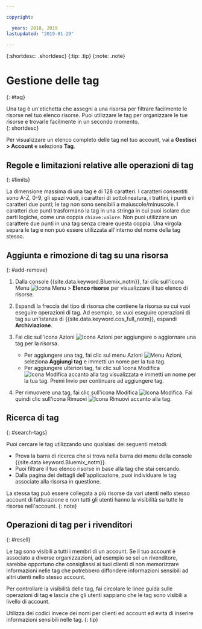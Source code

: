 ```yaml
---

copyright:

  years: 2018, 2019
lastupdated: "2019-01-29"

---
```


{:shortdesc: .shortdesc}
{:tip: .tip}
{:note: .note}


# Gestione delle tag
{: #tag}

Una tag è un'etichetta che assegni a una risorsa per filtrare facilmente le risorse nel tuo elenco risorse. Puoi utilizzare le tag per organizzare le tue risorse e trovarle facilmente in un secondo momento.  
{: shortdesc}

Per visualizzare un elenco completo delle tag nel tuo account, vai a **Gestisci > Account** e seleziona **Tag**.

## Regole e limitazioni relative alle operazioni di tag
{: #limits}

La dimensione massima di una tag è di 128 caratteri. I caratteri consentiti sono A-Z, 0-9, gli spazi vuoti, i caratteri di sottolineatura, i trattini, i punti e i caratteri due punti; le tag non sono sensibili a maiuscole/minuscole. I caratteri due punti trasformano la tag in una stringa in cui puoi isolare due parti logiche, come una coppia `chiave:valore`. Non puoi utilizzare un carattere due punti in una tag senza creare questa coppia. Una virgola separa le tag e non può essere utilizzata all'interno del nome della tag stesso.

## Aggiunta e rimozione di tag su una risorsa
{: #add-remove}

1. Dalla console {{site.data.keyword.Bluemix_notm}}, fai clic sull'icona Menu ![Icona Menu](../icons/icon_hamburger.svg) > **Elenco risorse** per visualizzare il tuo elenco di risorse. 
2. Espandi la freccia del tipo di risorsa che contiene la risorsa su cui vuoi eseguire operazioni di tag. Ad esempio, se vuoi eseguire operazioni di tag su un'istanza di {{site.data.keyword.cos_full_notm}}, espandi **Archiviazione**.  
3. Fai clic sull'icona Azioni ![Icona Azioni](../icons/action-menu-icon.svg) per aggiungere o aggiornare una tag per la risorsa. 

    * Per aggiungere una tag, fai clic sul menu Azioni ![Menu Azioni](../icons/action-menu-icon.svg), seleziona **Aggiungi tag** e immetti un nome per la tua tag. 
    * Per aggiungere ulteriori tag, fai clic sull'icona Modifica ![Icona Modifica](../icons/edit-tagging.svg) accanto alla tag visualizzata e immetti un nome per la tua tag. Premi Invio per continuare ad aggiungere tag.
4. Per rimuovere una tag, fai clic sull'icona Modifica ![Icona Modifica](../icons/edit-tagging.svg). Fai quindi clic sull'icona Rimuovi ![Icona Rimuovi](../icons/close-tagging.svg) accanto alla tag. 

## Ricerca di tag
{: #search-tags}

Puoi cercare le tag utilizzando uno qualsiasi dei seguenti metodi:

  * Prova la barra di ricerca che si trova nella barra dei menu della console {{site.data.keyword.Bluemix_notm}}.
  * Puoi filtrare il tuo elenco risorse in base alla tag che stai cercando.
  * Dalla pagina dei dettagli dell'applicazione, puoi individuare le tag associate alla risorsa in questione.

La stessa tag può essere collegata a più risorse da vari utenti nello stesso account di fatturazione e non tutti gli utenti hanno la visibilità su tutte le risorse nell'account.
{: note}


## Operazioni di tag per i rivenditori
{: #resell}

Le tag sono visibili a tutti i membri di un account.
Se il tuo account è associato a diverse organizzazioni, ad esempio se sei un rivenditore, sarebbe opportuno che consigliassi ai tuoi clienti di non memorizzare informazioni nelle tag che potrebbero diffondere informazioni sensibili ad altri utenti nello stesso account.

Per controllare la visibilità delle tag, fai circolare le linee guida sulle operazioni di tag e lascia che gli utenti sappiano che le tag sono visibili a livello di account. 

Utilizza dei codici invece dei nomi per clienti ed account ed evita di inserire informazioni sensibili nelle tag.
{: tip}

